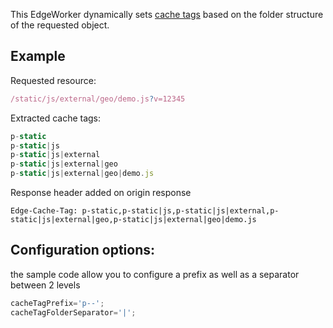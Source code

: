 This EdgeWorker dynamically sets [cache tags](https://learn.akamai.com/en-us/webhelp/fast-purge/fast-purge/GUID-64272BAE-BCB0-4F84-BA5A-8A21549A347D.html) based on the folder structure of the requested object.


## Example

Requested resource:

```javascript
/static/js/external/geo/demo.js?v=12345
```
Extracted cache tags:
```javascript
p-static
p-static|js
p-static|js|external
p-static|js|external|geo
p-static|js|external|geo|demo.js
```
Response header added on origin response
```
Edge-Cache-Tag: p-static,p-static|js,p-static|js|external,p-static|js|external|geo,p-static|js|external|geo|demo.js
```

## Configuration options:

the sample code allow you to configure a prefix as well as a separator between 2 levels
```javascript
cacheTagPrefix='p--';
cacheTagFolderSeparator='|';
```
